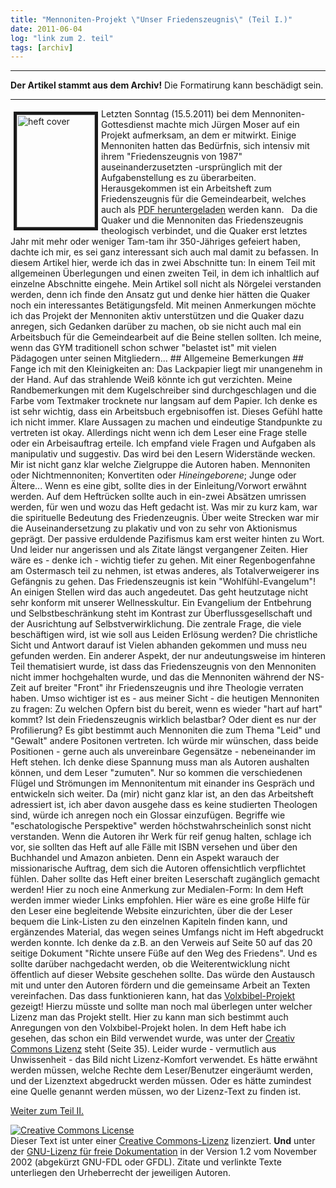 ```yaml
---
title: "Mennoniten-Projekt \"Unser Friedenszeugnis\" (Teil I.)"
date: 2011-06-04
log: "link zum 2. teil"
tags: [archiv]
---
```

<hr><b>Der Artikel stammt aus dem Archiv!</b> Die Formatirung kann beschädigt sein.<hr>
<a href="http://www.the-independent-friend.de/?q=system/files/friedenszeugnis_heft.jpg"><img border="5" align="left" width="125" vspace="5" hspace="5" height="180" alt="heft cover" src="http://www.the-independent-friend.de/?q=system/files/friedenszeugnis_heft.jpg" /></a>Letzten Sonntag (15.5.2011) bei dem Mennoniten-Gottesdienst machte mich J&uuml;rgen Moser auf ein Projekt aufmerksam, an dem er mitwirkt. Einige Mennoniten hatten das Bed&uuml;rfnis, sich intensiv mit ihrem &quot;Friedenszeugnis von 1987&quot; auseinanderzusetzten -urspr&uuml;nglich mit der Aufgabenstellung es zu &uuml;berarbeiten. Herausgekommen ist ein Arbeitsheft zum Friedenszeugnis f&uuml;r die Gemeindearbeit, welches auch als <a href="http://mennonitisch.de/fileadmin/downloads/Ressourcen/Friedenszeugnis_Jesus_macht_den_Kriegen_ein_Ende-web.pdf">PDF heruntergeladen</a> werden kann.
&nbsp;
<!--break-->
Da die Quaker und die Mennoniten das Friedenszeugnis theologisch verbindet, und die Quaker erst letztes Jahr mit mehr oder weniger Tam-tam ihr 350-J&auml;hriges gefeiert haben, dachte ich mir, es sei ganz interessant sich auch mal damit zu befassen.   In diesem Artikel hier, werde ich das in zwei Abschnitte tun:  In einem Teil mit allgemeinen &Uuml;berlegungen und einen zweiten Teil, in dem ich inhaltlich auf einzelne Abschnitte eingehe. Mein Artikel soll nicht als N&ouml;rgelei verstanden werden, denn ich finde den Ansatz gut und denke hier h&auml;tten die Quaker noch ein interessantes Bet&auml;tigungsfeld. Mit meinen Anmerkungen m&ouml;chte ich das Projekt der Mennoniten aktiv unterst&uuml;tzen und die Quaker dazu anregen, sich Gedanken dar&uuml;ber zu machen, ob sie nicht auch mal ein Arbeitsbuch f&uuml;r die Gemeindearbeit auf die Beine stellen sollten. Ich meine, wenn das GYM traditionell  schon schwer &quot;belastet ist&quot; mit vielen P&auml;dagogen unter seinen Mitgliedern...
## Allgemeine Bemerkungen ##
Fange ich mit den Kleinigkeiten an: Das Lackpapier liegt mir unangenehm in der Hand. Auf das strahlende Wei&szlig; k&ouml;nnte ich gut verzichten. Meine Randbemerkungen mit dem Kugelschreiber sind durchgeschlagen und die Farbe vom Textmaker trocknete nur langsam auf dem Papier.
Ich denke es ist sehr wichtig, dass ein Arbeitsbuch ergebnisoffen ist. Dieses Gef&uuml;hl hatte ich nicht immer. Klare Aussagen zu machen und eindeutige Standpunkte zu vertreten ist okay. Allerdings nicht wenn ich dem Leser eine Frage stelle oder ein Arbeisauftrag erteile. Ich empfand viele Fragen und Aufgaben als manipulativ und suggestiv. Das wird bei den Lesern Widerst&auml;nde wecken.
Mir ist nicht ganz klar welche Zielgruppe die Autoren haben. Mennoniten oder Nichtmennoniten; Konvertiten oder <i>Hineingeborene</i>; Junge oder &Auml;ltere... Wenn es eine gibt, sollte dies in der Einleitung/Vorwort erw&auml;hnt werden. Auf dem Heftr&uuml;cken sollte auch in ein-zwei Abs&auml;tzen umrissen werden, f&uuml;r wen und wozu das Heft gedacht ist.
Was mir zu kurz kam, war die spirituelle Bedeutung des Friedenzeugnis. &Uuml;ber weite Strecken war mir die Auseinandersetzung zu plakativ und von zu sehr von Aktionismus gepr&auml;gt. Der passive erduldende Pazifismus kam erst weiter hinten zu Wort. Und leider nur angerissen und als Zitate l&auml;ngst vergangener Zeiten. Hier w&auml;re es - denke ich - wichtig tiefer zu gehen. Mit einer Regenbogenfahne am Ostermasch teil zu nehmen, ist etwas anderes, als Totalverweigerer ins Gef&auml;ngnis zu gehen. Das Friedenszeugnis ist kein &quot;Wohlf&uuml;hl-Evangelum&quot;! An einigen Stellen wird das auch angedeutet. Das geht heutzutage nicht sehr konform mit unserer Wellnesskultur. Ein Evangelium der Entbehrung und Selbstbeschr&auml;nkung steht im Kontrast zur &Uuml;berflussgesellschaft und der Ausrichtung auf Selbstverwirklichung. Die zentrale Frage, die viele besch&auml;ftigen wird, ist wie soll aus Leiden Erl&ouml;sung werden? Die christliche Sicht und Antwort darauf ist Vielen abhanden gekommen und muss neu gefunden werden.
Ein anderer Aspekt, der nur andeutungsweise im hinteren Teil thematisiert wurde, ist dass das Friedenszeugnis von den Mennoniten nicht immer hochgehalten wurde, und das die Mennoniten w&auml;hrend der NS-Zeit auf breiter &quot;Front&quot; ihr Friedenszeugnis und ihre Theologie verraten haben. Umso wichtiger ist es - aus meiner Sicht - die heutigen Mennoniten zu fragen: Zu welchen Opfern bist du bereit, wenn es wieder &quot;hart auf hart&quot; kommt? Ist dein Friedenszeugnis wirklich belastbar? Oder dient es nur der Profilierung?
Es gibt bestimmt auch Mennoniten die zum Thema &quot;Leid&quot; und &quot;Gewalt&quot; andere Positonen vertreten. Ich w&uuml;rde mir w&uuml;nschen, dass beide Positionen - gerne auch als unvereinbare Gegens&auml;tze - nebeneinander im Heft stehen. Ich denke diese Spannung muss man als Autoren aushalten k&ouml;nnen, und dem Leser &quot;zumuten&quot;. Nur so kommen die verschiedenen Fl&uuml;gel und Str&ouml;mungen im Mennonitentum mit einander ins Gespr&auml;ch und entwickeln sich weiter.
Da (mir) nicht ganz klar ist, an den das Arbeitsheft adressiert ist, ich aber davon ausgehe dass es keine studierten Theologen sind, w&uuml;rde ich anregen noch ein Glossar einzuf&uuml;gen. Begriffe wie &quot;eschatologische Perspektive&quot; werden h&ouml;chstwahrscheinlich sonst nicht verstanden.
Wenn die Autoren ihr Werk f&uuml;r reif genug halten, schlage ich vor, sie sollten das Heft auf alle F&auml;lle mit ISBN versehen und &uuml;ber den Buchhandel und Amazon anbieten. Denn ein Aspekt warauch der missionarische Auftrag, dem sich die Autoren offensichtlich verpflichtet f&uuml;hlen. Daher sollte das Heft einer breiten Leserschaft zug&auml;nglich gemacht werden!
Hier zu noch eine Anmerkung zur Medialen-Form: In dem Heft werden immer wieder Links empfohlen. Hier w&auml;re es eine gro&szlig;e Hilfe f&uuml;r den Leser eine begleitende Website einzurichten, &uuml;ber die der Leser bequem die Link-Listen zu den einzelnen Kapiteln finden kann, und erg&auml;nzendes Material, das wegen seines Umfangs nicht im Heft abgedruckt werden konnte. Ich denke da z.B. an den Verweis auf Seite 50 auf das 20 seitige Dokument &quot;Richte unsere F&uuml;&szlig;e auf den Weg des Friedens&quot;. Und es sollte dar&uuml;ber nachgedacht werden, ob die Weiterentwicklung nicht &ouml;ffentlich auf dieser Website geschehen sollte. Das w&uuml;rde den Austausch mit und unter den Autoren f&ouml;rdern und die gemeinsame Arbeit an Texten vereinfachen. Das dass funktionieren kann, hat das <a href="http://www.volxbibel.de/">Volxbibel-Projekt</a> gezeigt!
Hierzu m&uuml;sste und sollte man noch mal &uuml;berlegen unter welcher Lizenz man das Projekt stellt. Hier zu kann man sich bestimmt auch Anregungen von den Volxbibel-Projekt holen. In dem Heft habe ich gesehen, das schon ein Bild verwendet wurde, was unter der <a href="http://de.creativecommons.org/">Creativ Commons Lizenz</a><a> steht (Seite 35). Leider wurde - vermutlich aus Unwissenheit - das Bild nicht Lizenz-Komfort verwendet. Es h&auml;tte erw&auml;hnt werden m&uuml;ssen, welche Rechte dem Leser/Benutzer einger&auml;umt werden, und der Lizenztext abgedruckt werden m&uuml;ssen. Oder es h&auml;tte zumindest eine Quelle genannt werden m&uuml;ssen, wo der Lizenz-Text zu finden ist.</a>

<a href="http://www.the-independent-friend.de/?q=node/743">Weiter zum Teil II.</a>


<a href="http://creativecommons.org/licenses/by-sa/3.0/de/" rel="license"><img src="http://i.creativecommons.org/l/by-sa/3.0/de/88x31.png" style="border-width: 0pt;" alt="Creative Commons License" /></a><br />
Dieser <span rel="dc:type" href="http://purl.org/dc/dcmitype/Text" xmlns:dc="http://purl.org/dc/elements/1.1/">Text</span> ist unter einer <a href="http://creativecommons.org/licenses/by-sa/3.0/de/" rel="license">Creative Commons-Lizenz</a> lizenziert. <b>Und</b> unter der <a href="http://de.wikipedia.org/wiki/GFDL">GNU-Lizenz f&uuml;r freie Dokumentation</a> in der Version 1.2 vom November 2002 (abgek&uuml;rzt GNU-FDL oder GFDL). Zitate und verlinkte Texte unterliegen den Urheberrecht der jeweiligen Autoren.

